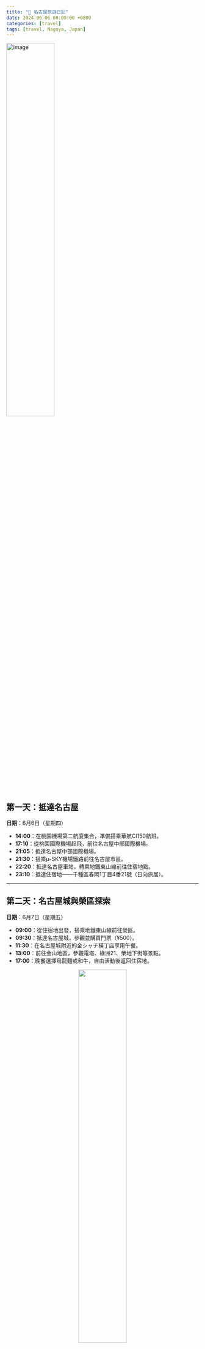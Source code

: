 ```yaml
---
title: "📍 名古屋旅遊日記"
date: 2024-06-06 00:00:00 +0800
categories: [travel]
tags: [travel, Nagoya, Japan]
---
```


<img src="/assets/images/2024-06-06/IMG_8660.JPG" alt="image" width="50%">

## 第一天：抵達名古屋

**日期**：6月6日（星期四）

- **14:00**：在桃園機場第二航廈集合，準備搭乘華航CI150航班。
- **17:10**：從桃園國際機場起飛，前往名古屋中部國際機場。
- **21:05**：抵達名古屋中部國際機場。
- **21:30**：搭乘μ-SKY機場鐵路前往名古屋市區。
- **22:20**：抵達名古屋車站，轉乘地鐵東山線前往住宿地點。
- **23:10**：抵達住宿地——千種區春岡1丁目4番21號（日向旅居）。

---

## 第二天：名古屋城與榮區探索

**日期**：6月7日（星期五）

- **09:00**：從住宿地出發，搭乘地鐵東山線前往榮區。
- **09:30**：抵達名古屋城，參觀並購買門票（¥500）。
- **11:30**：在名古屋城附近的金シャチ橫丁店享用午餐。
- **13:00**：前往金山地區，參觀電塔、綠洲21、榮地下街等景點。
- **17:00**：晚餐選擇烏龍麵或和牛，自由活動後返回住宿地。


<div style="text-align: center;">
    <img src="/assets/images/2024-06-06/IMG_8682.JPG" style="width: 50%;">
    <p style="text-align: center;">第一張 NAGOYA 合照</p>
</div>

### ✏️ 名古屋城簡介  
名古屋城是日本三大名城之一，建於江戶時代初期，由德川家康下令建造。城堡以其巨大的金鯱（金色虎頭魚）聞名，象徵著權力與繁榮。城堡內部展示了豐富的歷史文物和建築模型，頂層還可以俯瞰名古屋市區的美景。

<div style="display: flex; align-items: center;">
    <div style="text-align: center; flex: 1;">
        <img src="/assets/images/2024-06-06/IMG_8692.JPG" style="height: 300px; width: auto; object-fit: cover;">
        <p style="text-align: center;">與名古屋城合照</p>
    </div>
    <div style="text-align: center; flex: 1;">
        <img src="/assets/images/2024-06-06/IMG_8746.JPG" style="height: 300px; width: auto; object-fit: cover;">
        <p style="text-align: center;">雄偉的名古屋城</p>
    </div>
</div>

<div style="display: flex; align-items: center;">
    <div style="text-align: center; flex: 1;">
        <img src="/assets/images/2024-06-06/IMG_8763.JPG" style="height: 300px; width: auto; object-fit: cover;">
        <p style="text-align: center;">午餐吃有名的矢場豬排</p>
    </div>
    <div style="text-align: center; flex: 1;">
        <img src="/assets/images/2024-06-06/IMG_8788.JPG" style="height: 300px; width: auto; object-fit: cover;">
        <p style="text-align: center;">有名的水果千層蛋糕HARBS</p>
    </div>
</div>

### ✏️ 榮區（Sakae）簡介
榮區是名古屋最繁華的商業區之一，擁有眾多購物中心、餐廳和娛樂設施。著名的景點包括綠洲21（Oasis 21）、名古屋電視塔和榮地下街。綠洲21是一個現代化的建築，頂層的「水之宇宙船」是一個觀景平台，可以俯瞰整個榮區。

<div style="display: flex; align-items: center;">
    <div style="text-align: center; flex: 1;">
        <img src="/assets/images/2024-06-06/IMG_8800.JPG" style="height: 300px; width: auto; object-fit: cover;">
        <p style="text-align: center;">綠洲21</p>
    </div>
    <div style="text-align: center; flex: 1;">
        <img src="/assets/images/2024-06-06/IMG_8803.JPG" style="height: 300px; width: auto; object-fit: cover;">
        <p style="text-align: center;">電塔</p>
    </div>
</div>

---

## 第三天：犬山城與和服體驗

**日期**：6月8日（星期六）

- **08:00**：從住宿地出發，搭乘地鐵東山線前往名古屋車站。
- **09:00**：在名古屋車站購買犬山城一日套票（¥1630）。
- **09:21**：搭乘名鐵快速特急前往犬山。
- **10:00**：抵達犬山，租借和服/浴衣（女性¥6600，男性¥4400）。
- **10:30**：參觀犬山城下町、三光稻荷神社，並在當地享用午餐。
- **15:00**：返回名古屋，自由活動後返回住宿地。

### ✏️ 犬山城簡介  
犬山城是日本現存最古老的天守閣之一，被指定為國寶。城堡位於木曾川旁，風景優美，四季皆有不同的風貌。犬山城下町保留了江戶時代的風貌，遊客可以在這裡體驗傳統的日本文化，並租借和服漫步於古色古香的街道。

<div style="display: flex; align-items: center;">
    <div style="text-align: center; flex: 1;">
        <img src="/assets/images/2024-06-06/IMG_8836.JPG" style="height: 300px; width: auto; object-fit: cover;">
        <p style="text-align: center;">和服與犬山城下町街景</p>
    </div>
    <div style="text-align: center; flex: 1;">
        <img src="/assets/images/2024-06-06/IMG_8882.JPG" style="height: 300px; width: auto; object-fit: cover;">
        <p style="text-align: center;">三光稻荷神社</p>
    </div>
</div>

<div style="text-align: center; flex: 1;">
    <img src="/assets/images/2024-06-06/IMG_8892.JPG" style="height: 300px; width: auto; object-fit: cover;">
    <p style="text-align: center;">犬山城</p>
</div>

---

## 第四天：大須觀音與商店街

**日期**：6月9日（星期日）

- **09:30**：從住宿地出發，搭乘地鐵東山線前往大須觀音。
- **10:00**：抵達大須觀音，參觀後前往大須商店街。
- **11:30**：在大須商店街自由活動並享用午餐。
- **16:00**：返回住宿地，自由活動。

### ✏️ 大須觀音與大須商店街簡介  
大須觀音是名古屋著名的佛教寺廟，供奉著千手觀音。寺廟周圍的大須商店街是名古屋最大的購物區之一，擁有超過1200家商店，販賣從傳統工藝品到現代時尚商品的各種商品。這裡也是美食天堂，有許多當地特色小吃和餐廳。

<div style="display: flex; align-items: center;">
    <div style="text-align: center; flex: 1;">
        <img src="/assets/images/2024-06-06/IMG_9096.JPG" style="height: 300px; width: auto; object-fit: cover;">
        <p style="text-align: center;">大須觀音</p>
    </div>
    <div style="text-align: center; flex: 1;">
        <img src="/assets/images/2024-06-06/IMG_9099.JPG" style="height: 300px; width: auto; object-fit: cover;">
        <p style="text-align: center;">大須商店街</p>
    </div>
</div>

---

## 第五天：日本樂高樂園

**日期**：6月10日（星期一）

- **09:00**：從住宿地出發，搭乘臨海鐵路青波線前往金城埠頭。
- **10:00**：抵達日本樂高樂園，遊玩至下午。
- **15:00**：參觀磁浮列車館或返回市區。
- **17:00**：返回名古屋市區，自由活動後返回住宿地。

### ✏️ 日本樂高樂園簡介 
日本樂高樂園是亞洲第二座樂高主題樂園，適合家庭和樂高愛好者。園區內有超過40個遊樂設施和景點，分為七大主題區，包括樂高城市、忍者世界和冒險樂園等。樂園內還有用樂高積木搭建的名古屋城等日本著名地標。

### ✏️ 磁浮列車館簡介 
磁浮列車館展示了日本磁浮列車的發展歷史和技術。館內有實物大小的磁浮列車模型，遊客可以了解磁浮列車的工作原理，並體驗模擬駕駛。這裡是科技愛好者和鐵道迷的必訪之地。

<div style="display: flex; align-items: center;">
    <div style="text-align: center; flex: 1;">
        <img src="/assets/images/2024-06-06/IMG_9176.JPG" style="height: 300px; width: auto; object-fit: cover;">
        <p style="text-align: center;">LegoLand 樂高樂園</p>
    </div>
    <div style="text-align: center; flex: 1;">
        <img src="/assets/images/2024-06-06/IMG_9341.JPG" style="height: 300px; width: auto; object-fit: cover;">
        <p style="text-align: center;">磁浮列車鐵道館</p>
    </div>
</div>

<div style="display: flex; align-items: center;">
    <div style="text-align: center; flex: 1;">
        <img src="/assets/images/2024-06-06/IMG_9372.JPG" style="height: 300px; width: auto; object-fit: cover;">
        <p style="text-align: center;">舊式火車內部</p>
    </div>
    <div style="text-align: center; flex: 1;">
        <img src="/assets/images/2024-06-06/IMG_9373.JPG" style="height: 300px; width: auto; object-fit: cover;">
        <p style="text-align: center;">雄偉的傳統火車</p>
    </div>
</div>

---

## 第六天：熱田神宮與名古屋港水族館

**日期**：6月11日（星期二）

- **09:00**：從住宿地出發，搭乘地鐵前往熱田神宮。
- **10:00**：參觀熱田神宮及寶物館（門票¥500）。
- **11:00**：步行前往白鳥庭園（門票¥300）。
- **12:00**：午餐時間。
- **13:00**：搭乘地鐵前往名古屋港水族館（門票¥2030）。
- **16:00**：返回住宿地，自由活動。

### ✏️ 熱田神宮簡介 
熱田神宮是日本最重要的神道教神社之一，供奉著日本三大神器之一的「草薙劍」。神宮內有廣闊的森林和古老的建築，氣氛莊嚴肅穆。寶物館展示了許多與神宮歷史相關的文物和藝術品。

<div style="display: flex; align-items: center;">
    <div style="text-align: center; flex: 1;">
        <img src="/assets/images/2024-06-06/IMG_9408.JPG" style="height: 300px; width: auto; object-fit: cover;">
        <p style="text-align: center;">熱田神宮</p>
    </div>
    <div style="text-align: center; flex: 1;">
        <img src="/assets/images/2024-06-06/IMG_9426.JPG" style="height: 300px; width: auto; object-fit: cover;">
        <p style="text-align: center;">熱田神宮外</p>
    </div>
</div>

### ✏️ 名古屋港水族館簡介 
名古屋港水族館是日本最大的水族館之一，分為南北兩館。南館以海洋生物為主，展示了從日本沿海到南極的各種海洋生物；北館則以鯨鯊和海豚表演聞名。水族館還有一個巨大的水槽，展示了鯨鯊和蝠鱝等大型海洋生物。

<div style="display: flex; align-items: center;">
    <div style="text-align: center; flex: 1;">
        <img src="/assets/images/2024-06-06/IMG_9556.JPG" style="height: 300px; width: auto; object-fit: cover;">
        <p style="text-align: center;">名古屋水族館</p>
    </div>
    <div style="text-align: center; flex: 1;">
        <img src="/assets/images/2024-06-06/IMG_9566.JPG" style="height: 300px; width: auto; object-fit: cover;">
        <p style="text-align: center;">沙丁魚光影show</p>
    </div>
</div>

---

## 第七天：返回台灣

**日期**：6月12日（星期三）

- **05:30**：從住宿地出發，搭乘機場鐵路前往名古屋中部國際機場。
- **07:30**：辦理登機手續。
- **09:55**：搭乘華航CI151航班返回台灣。
- **11:55**：抵達桃園國際機場，結束旅程。

<div style="display: flex; align-items: center;">
    <div style="text-align: center; flex: 1;">
        <img src="/assets/images/2024-06-06/IMG_9622.JPG" style="height: 300px; width: auto; object-fit: cover;">
        <p style="text-align: center;">  第二個 NAGOYA !</p>
    </div>
    <div style="text-align: center; flex: 1;">
        <img src="/assets/images/2024-06-06/IMG_9742.JPG" style="height: 300px; width: auto; object-fit: cover;">
        <p style="text-align: center;">Happy graduation trip !</p>
    </div>
</div>

